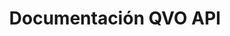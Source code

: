 ---
title: Documentación QVO API

language_tabs:
  - shell: cURL
  - php: PHP
  - ruby: Ruby
  - javascript: Node.js
  - python: Python

toc_footers:
  - <a href='mailto:dev@qvo.cl'>Obtén tu llave de accesso</a>
  - <a href='http://qvo.cl'>Página principal de QVO</a>

includes:
  - intro
  - auth
  - errors
  - pagination
  - webhooks
  - sandbox

  - customers
  - cards
  - plans
  - subscriptions
  - transactions
  - withdrawals
  - events

  - webpay_plus

search: true
---